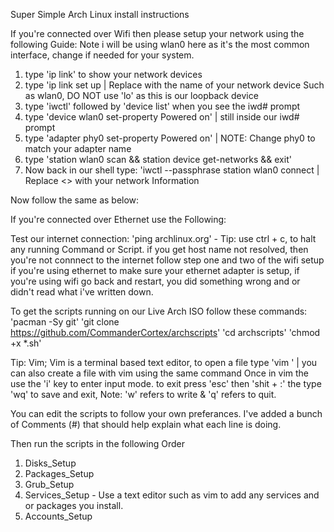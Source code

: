 Super Simple Arch Linux install instructions

If you're connected over Wifi then please setup your network using the following Guide: Note i will be using wlan0 here as it's the most common interface, change if needed for your system.
1. type 'ip link' to show your network devices
2. type 'ip link <Device> set up | Replace <Device> with the name of your network device Such as wlan0, DO NOT use 'lo' as this is our loopback device
3. type 'iwctl' followed by 'device list' when you see the iwd# prompt
4. type 'device wlan0 set-property Powered on' | still inside our iwd# prompt
5. type 'adapter phy0 set-property Powered on' | NOTE: Change phy0 to match your adapter name
6. type 'station wlan0 scan && station device get-networks && exit'
7. Now back in our shell type: 'iwctl --passphrase <Network Password> station wlan0 connect <Network Name> | Replace <> with your network Information

Now follow the same as below:

If you're connected over Ethernet use the Following:

Test our internet connection:
'ping archlinux.org' - Tip: use ctrl + c, to halt any running Command or Script.
if you get host name not resolved, then you're not connnect to the internet follow step one and two of the wifi setup if you're using ethernet to make sure your ethernet adapter is setup, if you're using wifi go back and restart, you did something wrong and or didn't read what i've written down.

To get the scripts running on our Live Arch ISO follow these commands:
'pacman -Sy git'
'git clone https://github.com/CommanderCortex/archscripts'
'cd archscripts'
'chmod +x *.sh'

Tip: Vim;
Vim is a terminal based text editor, to open a file type 'vim <textfile>' | you can also create a file with vim using the same command
Once in vim the use the 'i' key to enter input mode. to exit press 'esc' then 'shit + :' the type 'wq' to save and exit, Note: 'w' refers to write & 'q' refers to quit.

You can edit the scripts to follow your own preferances. I've added a bunch of Comments (#) that should help explain what each line is doing.

Then run the scripts in the following Order
1. Disks_Setup
2. Packages_Setup
3. Grub_Setup
4. Services_Setup - Use a text editor such as vim to add any services and or packages you install. 
5. Accounts_Setup
